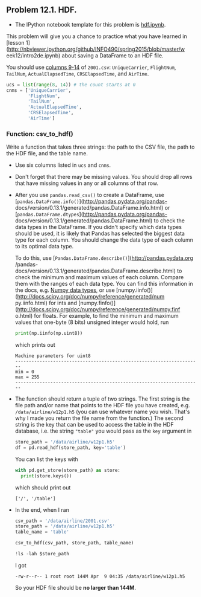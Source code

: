 ## Problem 12.1. HDF.

- The IPython notebook template for this problem is
  [hdf.ipynb](http://nbviewer.ipython.org/github/INFO490/spring2015/blob/master/week12/hdf.ipynb).

This problem will give you a chance to practice what you have learned in
  [lesson 1](http://nbviewer.ipython.org/github/INFO490/spring2015/blob/master/w
eek12/intro2de.ipynb)
  about saving a DataFrame to an HDF file.


You should use
  [columns 9-14](http://stat-computing.org/dataexpo/2009/the-data.html)
  of `2001.csv`:
  `UniqueCarrier`, `FlightNum`, `TailNum`, `ActualElapsedTime`,
`CRSElapsedTime`,
  and `AirTime`.

  ```python
  ucs = list(range(8, 14)) # the count starts at 0
  cnms = ['UniqueCarrier',
          'FlightNum',
          'TailNum',
          'ActualElapsedTime',
          'CRSElapsedTime',
          'AirTime']
  ```

### Function: csv\_to\_hdf()

Write a function that takes three strings: the path to the CSV file,
  the path to the HDF file, and the table name.

- Use six columns listed in `ucs` and `cnms`.
- Don't forget that there may be missing values.
  You should drop all rows that have missing values in any or all columns of
that row.
- After you use `pandas.read_csv()` to create a DataFrame,
  use [`pandas.DataFrame.info()`](http://pandas.pydata.org/pandas-
docs/version/0.13.1/generated/pandas.DataFrame.info.html)
  or [`pandas.DataFrame.dtypes`](http://pandas.pydata.org/pandas-
docs/version/0.13.1/generated/pandas.DataFrame.html)
  to check the data types in the DataFrame.
  If you didn't specify which data types should be used,
  it is likely that Pandas has selected the biggest data type for each column.
  You should change the data type of each column to its optimal data type.

  To do this, use [`Pandas.DataFrame.describe()`](http://pandas.pydata.org
/pandas-docs/version/0.13.1/generated/pandas.DataFrame.describe.html)
  to check the minimum and maximum values of each column.
  Compare them with the ranges of each data type. You can find this information
in the docs,
  e.g. [Numpy data
types](http://docs.scipy.org/doc/numpy/user/basics.types.html),
  or use [numpy.iinfo()](http://docs.scipy.org/doc/numpy/reference/generated/num
py.iinfo.html)
  for ints and
  [numpy.finfo()](http://docs.scipy.org/doc/numpy/reference/generated/numpy.finf
o.html)
  for floats.
  For example, to find the minimum and maximum values that one-byte (8 bits)
unsigned integer would hold,
  run

  ```python
  print(np.iinfo(np.uint8))
  ```

  which prints out

  ```text
  Machine parameters for uint8
  ---------------------------------------------------------------------
  min = 0
  max = 255
  ---------------------------------------------------------------------
  ```

- The function should return a tuple of two strings.
  The first string is the file path and/or name that points to the
  HDF file you have created, e.g. `/data/airline/w12p1.h5`
  (you can use whatever name you wish. That's why I made you return the
  file name from the function.)
  The second string is the key that can be used to access the table
  in the HDF database, i.e. the string `"table"` you would pass as the
  `key` argument in

  ```python
  store_path = '/data/airline/w12p1.h5'
  df = pd.read_hdf(store_path, key='table')
  ```

  You can list the keys with

  ```python
  with pd.get_store(store_path) as store:
    print(store.keys())
  ```

  which should print out

  ```text
  ['/', '/table']
  ```

- In the end, when I ran

  ```python
  csv_path = '/data/airline/2001.csv'
  store_path = '/data/airline/w12p1.h5'
  table_name = 'table'

  csv_to_hdf(csv_path, store_path, table_name)

  !ls -lah $store_path
  ```

  I got

  ```text
  -rw-r--r-- 1 root root 144M Apr  9 04:35 /data/airline/w12p1.h5
  ```

  So your HDF file should be **no larger than 144M**.

